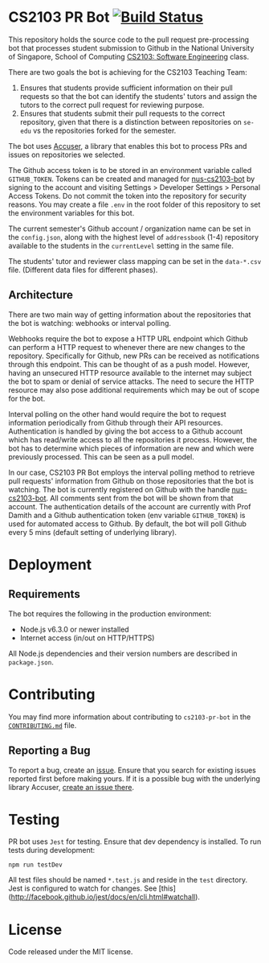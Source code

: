 # CS2103 PR Bot [![Build Status](https://travis-ci.org/nus-cs2103/cs2103-pr-bot.svg?branch=master)](https://travis-ci.org/nus-cs2103/cs2103-pr-bot)
This repository holds the source code to the pull request pre-processing bot that processes student submission to Github in the National University of Singapore, School of Computing [CS2103: Software Engineering](http://www.comp.nus.edu.sg/~cs2103/) class.

There are two goals the bot is achieving for the CS2103 Teaching Team:

  1. Ensures that students provide sufficient information on their pull requests so that the bot can identify the students' tutors and assign the tutors to the correct pull request for reviewing purpose.
  2. Ensures that students submit their pull requests to the correct repository, given that there is a distinction between repositories on `se-edu` vs the repositories forked for the semester.

The bot uses [Accuser](https://github.com/mauris/accuser), a library that enables this bot to process PRs and issues on repositories we selected.

The Github access token is to be stored in an environment variable called `GITHUB_TOKEN`. Tokens can be created and managed for [nus-cs2103-bot](https://github.com/nus-cs2103-bot) by signing to the account and visiting Settings > Developer Settings > Personal Access Tokens. Do not commit the token into the repository for security reasons. You may create a file `.env` in the root folder of this repository to set the environment variables for this bot.

The current semester's Github account / organization name can be set in the `config.json`, along with the highest level of `addressbook` (1-4) repository available to the students in the `currentLevel` setting in the same file.

The students' tutor and reviewer class mapping can be set in the `data-*.csv` file. (Different data files for different phases).

## Architecture

There are two main way of getting information about the repositories that the bot is watching: webhooks or interval polling.

Webhooks require the bot to expose a HTTP URL endpoint which Github can perform a HTTP request to whenever there are new changes to the repository. Specifically for Github, new PRs can be received as notifications through this endpoint. This can be thought of as a push model. However, having an unsecured HTTP resource available to the internet may subject the bot to spam or denial of service attacks. The need to secure the HTTP resource may also pose additional requirements which may be out of scope for the bot.

Interval polling on the other hand would require the bot to request information periodically from Github through their API resources. Authentication is handled by giving the bot access to a Github account which has read/write access to all the repositories it process. However, the bot has to determine which pieces of information are new and which were previously processed. This can be seen as a pull model.

In our case, CS2103 PR Bot employs the interval polling method to retrieve pull requests' information from Github on those repositories that the bot is watching. The bot is currently registered on Github with the handle [nus-cs2103-bot](https://github.com/nus-cs2103-bot). All comments sent from the bot will be shown from that account. The authentication details of the account are currently with Prof Damith and a Github authentication token (env variable `GITHUB_TOKEN`) is used for automated access to Github. By default, the bot will poll Github every 5 mins (default setting of underlying library).

# Deployment

## Requirements

The bot requires the following in the production environment:

- Node.js v6.3.0 or newer installed
- Internet access (in/out on HTTP/HTTPS)

All Node.js dependencies and their version numbers are described in `package.json`.

# Contributing

You may find more information about contributing to `cs2103-pr-bot` in the [`CONTRIBUTING.md`](CONTRIBUTING.md) file.

## Reporting a Bug

To report a bug, create an [issue](https://github.com/nus-cs2103/cs2103-pr-bot/issues). Ensure that you search for existing issues reported first before making yours. If it is a possible bug with the underlying library Accuser, [create an issue there](https://github.com/mauris/accuser/issues).

# Testing

PR bot uses `Jest` for testing. Ensure that dev dependency is installed. To run tests during development:

    npm run testDev

All test files should be named `*.test.js` and reside in the `test` directory.
Jest is configured to watch for changes. See [this] (http://facebook.github.io/jest/docs/en/cli.html#watchall).

# License

Code released under the MIT license.
